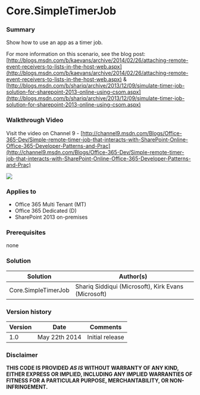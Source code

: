 # Core.SimpleTimerJob #

### Summary ###
Show how to use an app as a timer job.

For more information on this scenario, see the blog post: [http://blogs.msdn.com/b/kaevans/archive/2014/02/26/attaching-remote-event-receivers-to-lists-in-the-host-web.aspx](http://blogs.msdn.com/b/kaevans/archive/2014/02/26/attaching-remote-event-receivers-to-lists-in-the-host-web.aspx) & [http://blogs.msdn.com/b/shariq/archive/2013/12/09/simulate-timer-job-solution-for-sharepoint-2013-online-using-csom.aspx](http://blogs.msdn.com/b/shariq/archive/2013/12/09/simulate-timer-job-solution-for-sharepoint-2013-online-using-csom.aspx)


### Walkthrough Video ###
Visit the video on Channel 9 - [http://channel9.msdn.com/Blogs/Office-365-Dev/Simple-remote-timer-job-that-interacts-with-SharePoint-Online-Office-365-Developer-Patterns-and-Prac](http://channel9.msdn.com/Blogs/Office-365-Dev/Simple-remote-timer-job-that-interacts-with-SharePoint-Online-Office-365-Developer-Patterns-and-Prac)

![](http://i.imgur.com/VL82DfK.png)

### Applies to ###
-  Office 365 Multi Tenant (MT)
-  Office 365 Dedicated (D)
-  SharePoint 2013 on-premises

### Prerequisites ###
none

### Solution ###
Solution | Author(s)
---------|----------
Core.SimpleTimerJob | Shariq Siddiqui (Microsoft), Kirk Evans (Microsoft)

### Version history ###
Version  | Date | Comments
---------| -----| --------
1.0  | May 22th 2014 | Initial release

### Disclaimer ###
**THIS CODE IS PROVIDED *AS IS* WITHOUT WARRANTY OF ANY KIND, EITHER EXPRESS OR IMPLIED, INCLUDING ANY IMPLIED WARRANTIES OF FITNESS FOR A PARTICULAR PURPOSE, MERCHANTABILITY, OR NON-INFRINGEMENT.**
